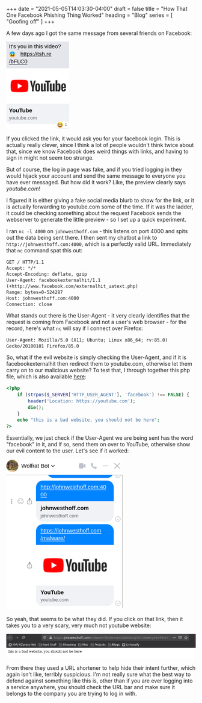 +++
date = "2021-05-05T14:03:30-04:00"
draft = false
title = "How That One Facebook Phishing Thing Worked"
heading = "Blog"
series = [ "Goofing off" ]
+++

A few days ago I got the same message from several friends on Facebook:

<!--more-->

![Message](message.png)

If you clicked the link, it would ask you for your facebook login. This is actually really
clever, since I think a lot of people wouldn't think twice about that, since we know Facebook
does weird things with links, and having to sign in might not seem too strange.

But of course, the log in page was fake, and if you tried logging in they would hijack your
account and send the same message to everyone you have ever messaged. But how did it work?
Like, the preview clearly says _youtube.com_!

I figured it is either giving a fake social media blurb to show for the
link, or it is actually forwarding to youtube.com some of the time.
If it was the ladder, it could be checking something about the request Facebook
sends the webserver to generate the little preview - so I set up a quick experiment.

I ran `nc -l 4000` on `johnwesthoff.com` - this listens on port 4000 and spits out the data being sent there.
I then sent my chatbot a link to `http://johnwesthoff.com:4000`, which is a perfectly valid URL. Immediately
that `nc` command spat this out:

```
GET / HTTP/1.1
Accept: */*
Accept-Encoding: deflate, gzip
User-Agent: facebookexternalhit/1.1 (+http://www.facebook.com/externalhit_uatext.php)
Range: bytes=0-524287
Host: johnwesthoff.com:4000
Connection: close

```

What stands out there is the User-Agent - it very clearly identifies that the request is coming from Facebook and not
a user's web browser - for the record, here's what `nc` will say if I connect over Firefox:

```
User-Agent: Mozilla/5.0 (X11; Ubuntu; Linux x86_64; rv:85.0) Gecko/20100101 Firefox/85.0
```

So, what if the evil website is simply checking the User-Agent, and if it is facebookexternalhit then redirect
them to youtube.com, otherwise let them carry on to our malicious website? To test that, I through together this
php file, which is also available [here](https://johnwesthoff.com/malware):

```php
<?php
    if (strpos($_SERVER['HTTP_USER_AGENT'], 'facebook') !== FALSE) {
        header('Location: https://youtube.com');
        die();
    }
    echo "this is a bad website, you should not be here";
?>
```

Essentially, we just check if the User-Agent we are being sent has the word "facebook" in it, and if so, send them
on over to YouTube, otherwise show our evil content to the user. Let's see if it worked:


![Evil deeds](evil.png)

So yeah, that seems to be what they did. If you click on that link, then it takes you to a very scary,
very much not youtube website:

![More evil deeds](evil2.png)

From there they used a URL shortener to help hide their intent further, which again isn't like, terribly suspicious.
I'm not really sure what the best way to defend against something like this is, other than if you are ever
logging into a service anywhere, you should check the URL bar and make sure it belongs to the company
you are trying to log in with.
